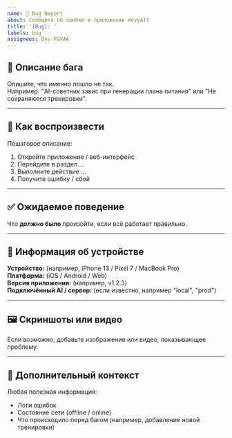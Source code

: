 ```yaml
---
name: 🐞 Bug Report
about: Сообщите об ошибке в приложении HevyAlt
title: '[Bug]: '
labels: bug
assignees: Dev-PGVAA
---
```


## 🧩 Описание бага

Опишите, что именно пошло не так.  
Например: "AI-советник завис при генерации плана питания" или "Не сохраняются тренировки".

---

## 🔁 Как воспроизвести

Пошаговое описание:

1. Откройте приложение / веб-интерфейс
2. Перейдите в раздел ...
3. Выполните действие ...
4. Получите ошибку / сбой

---

## ✅ Ожидаемое поведение

Что **должно было** произойти, если всё работает правильно.

---

## 📱 Информация об устройстве

**Устройство:** (например, iPhone 13 / Pixel 7 / MacBook Pro)  
**Платформа:** (iOS / Android / Web)  
**Версия приложения:** (например, v1.2.3)  
**Подключённый AI / сервер:** (если известно, например "local", "prod")

---

## 🖼️ Скриншоты или видео

Если возможно, добавьте изображение или видео, показывающее проблему.

---

## 🧠 Дополнительный контекст

Любая полезная информация:

- Логи ошибок
- Состояние сети (offline / online)
- Что происходило перед багом (например, добавление новой тренировки)

